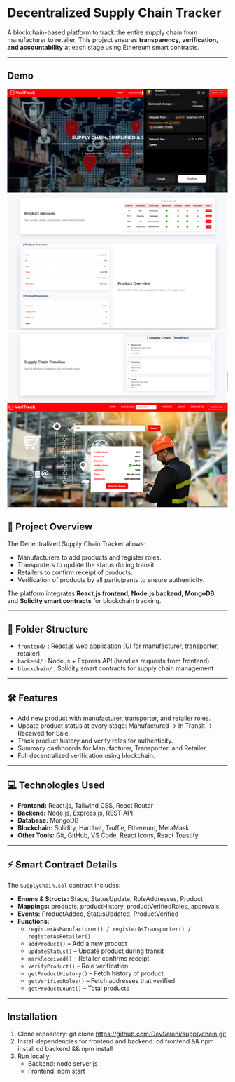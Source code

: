 # Decentralized Supply Chain Tracker

A blockchain-based platform to track the entire supply chain from manufacturer to retailer. This project ensures **transparency, verification, and accountability** at each stage using Ethereum smart contracts.

---
## Demo
![HomePage](screenshots/Home.PNG)
![Product-Record](screenshots/product-record.PNG)
![Product-Record](screenshots/product-record2.PNG)
![Product-Record](screenshots/product-timeline.PNG)
![product-search](screenshots/product-search.PNG)


## 🚀 Project Overview

The Decentralized Supply Chain Tracker allows:

- Manufacturers to add products and register roles.
- Transporters to update the status during transit.
- Retailers to confirm receipt of products.
- Verification of products by all participants to ensure authenticity.

The platform integrates **React.js frontend, Node.js backend, MongoDB**, and **Solidity smart contracts** for blockchain tracking.

---

## 📂 Folder Structure

- `frontend/` : React.js web application (UI for manufacturer, transporter, retailer)
- `backend/`  : Node.js + Express API (handles requests from frontend)
- `blockchain/` : Solidity smart contracts for supply chain management

---

## 🛠 Features

- Add new product with manufacturer, transporter, and retailer roles.
- Update product status at every stage: Manufactured → In Transit → Received for Sale.
- Track product history and verify roles for authenticity.
- Summary dashboards for Manufacturer, Transporter, and Retailer.
- Full decentralized verification using blockchain.

---

## 💻 Technologies Used

- **Frontend:** React.js, Tailwind CSS, React Router
- **Backend:** Node.js, Express.js, REST API
- **Database:** MongoDB
- **Blockchain:** Solidity, Hardhat, Truffle, Ethereum, MetaMask
- **Other Tools:** Git, GitHub, VS Code, React Icons, React Toastify

---

## ⚡ Smart Contract Details

The `SupplyChain.sol` contract includes:

- **Enums & Structs:** Stage, StatusUpdate, RoleAddresses, Product
- **Mappings:** products, productHistory, productVerifiedRoles, approvals
- **Events:** ProductAdded, StatusUpdated, ProductVerified
- **Functions:**
  - `registerAsManufacturer() / registerAsTransporter() / registerAsRetailer()`
  - `addProduct()` – Add a new product
  - `updateStatus()` – Update product during transit
  - `markReceived()` – Retailer confirms receipt
  - `verifyProduct()` – Role verification
  - `getProductHistory()` – Fetch history of product
  - `getVerifiedRoles()` – Fetch addresses that verified
  - `getProductCount()` – Total products

---

## Installation

1. Clone repository:
   git clone https://github.com/DevSaloni/supplychain.git
2. Install dependencies for frontend and backend:
   cd frontend && npm install
   cd backend && npm install
3. Run locally:
   - Backend: node server.js
   - Frontend: npm start
